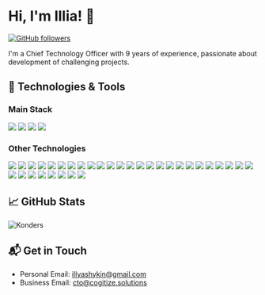 <!--![Konders GitHub stats](https://github-readme-stats.vercel.app/api?username=Konders&count_private=true&include_all_commits=true&show_icons=true&theme=react)
-->
<!--
**Konders/Konders** is a ✨ _special_ ✨ repository because its `README.md` (this file) appears on your GitHub profile.

Here are some ideas to get you started:

- 🔭 I’m currently working on ...
- 🌱 I’m currently learning ...
- 👯 I’m looking to collaborate on ...
- 🤔 I’m looking for help with ...
- 💬 Ask me about ...
- 📫 How to reach me: ...
- 😄 Pronouns: ...
- ⚡ Fun fact: ...
-->


# Hi, I'm Illia! 👋

[![GitHub followers](https://img.shields.io/github/followers/Konders?style=social)](https://github.com/Konders?tab=followers)

I'm a Chief Technology Officer with 9 years of experience, passionate about development of challenging projects.

## 🔧 Technologies & Tools

### Main Stack

![](https://img.shields.io/badge/-JavaScript-F7DF1E?style=flat&logo=javascript&logoColor=white)
![](https://img.shields.io/badge/-NodeJS-339933?style=flat&logo=node.js&logoColor=white)
![](https://img.shields.io/badge/-C++-00599C?style=flat&logo=cplusplus&logoColor=white)
![](https://img.shields.io/badge/-C%23-239120?style=flat&logo=csharp&logoColor=white)

### Other Technologies

![](https://img.shields.io/badge/-TypeScript-3178C6?style=flat&logo=typescript&logoColor=white)
![](https://img.shields.io/badge/-NestJS-E0234E?style=flat&logo=nestjs&logoColor=white)
![](https://img.shields.io/badge/-Express-000000?style=flat&logo=express&logoColor=white)
![](https://img.shields.io/badge/-TypeORM-FE0902?style=flat&logo=typeorm&logoColor=white)
![](https://img.shields.io/badge/-.NET-512BD4?style=flat&logo=dotnet&logoColor=white)
![](https://img.shields.io/badge/-ASP.NET-512BD4?style=flat&logo=dotnet&logoColor=white)
![](https://img.shields.io/badge/-Entity%20Framework-512BD4?style=flat&logo=dotnet&logoColor=white)
![](https://img.shields.io/badge/-UWP-0089D6?style=flat&logo=microsoft&logoColor=white)
![](https://img.shields.io/badge/-Unity-000000?style=flat&logo=unity&logoColor=white)
![](https://img.shields.io/badge/-Unreal%20Engine-313131?style=flat&logo=unreal-engine&logoColor=white)
![](https://img.shields.io/badge/-C-A8B9CC?style=flat&logo=c&logoColor=white)
![](https://img.shields.io/badge/-Python-3776AB?style=flat&logo=python&logoColor=white)
![](https://img.shields.io/badge/-Django-092E20?style=flat&logo=django&logoColor=white)
![](https://img.shields.io/badge/-Flask-000000?style=flat&logo=flask&logoColor=white)
![](https://img.shields.io/badge/-LUA-2C2D72?style=flat&logo=lua&logoColor=white)
![](https://img.shields.io/badge/-PHP-777BB4?style=flat&logo=php&logoColor=white)
![](https://img.shields.io/badge/-Laravel-FF2D20?style=flat&logo=laravel&logoColor=white)
![](https://img.shields.io/badge/-Symfony-000000?style=flat&logo=symfony&logoColor=white)
![](https://img.shields.io/badge/-Yii2-00a65a?style=flat&logo=yii&logoColor=white)
![](https://img.shields.io/badge/-HTML-E34F26?style=flat&logo=html5&logoColor=white)
![](https://img.shields.io/badge/-CSS-1572B6?style=flat&logo=css3&logoColor=white)
![](https://img.shields.io/badge/-Git-F05032?style=flat&logo=git&logoColor=white)
![](https://img.shields.io/badge/-GitHub-181717?style=flat&logo=github&logoColor=white)
![](https://img.shields.io/badge/-GitLab-FCA121?style=flat&logo=gitlab&logoColor=white)
![](https://img.shields.io/badge/-BitBucket-0052CC?style=flat&logo=bitbucket&logoColor=white)
![](https://img.shields.io/badge/-Docker-2496ED?style=flat&logo=docker&logoColor=white)
![](https://img.shields.io/badge/-PostgreSQL-336791?style=flat&logo=postgresql&logoColor=white)
![](https://img.shields.io/badge/-MySQL-4479A1?style=flat&logo=mysql&logoColor=white)
![](https://img.shields.io/badge/-MongoDB-47A248?style=flat&logo=mongodb&logoColor=white)
![](https://img.shields.io/badge/-OracleDB-F80000?style=flat&logo=oracle&logoColor=white)
![](https://img.shields.io/badge/-MariaDB-003545?style=flat&logo=mariadb&logoColor=white)
![](https://img.shields.io/badge/-Microsoft%20SQL-CC2927?style=flat&logo=microsoft-sql-server&logoColor=white)
![](https://img.shields.io/badge/-SQLite-07405E?style=flat&logo=sqlite&logoColor=white)

## 📈 GitHub Stats

![Konders](https://github-readme-stats.vercel.app/api?username=Konders&show_icons=true&theme=nord&count_private=true)

## 📬 Get in Touch

- Personal Email: [illyashykin@gmail.com](mailto:illyashykin@gmail.com)
- Business Email: [cto@cogitize.solutions](mailto:cto@cogitize.solutions)

